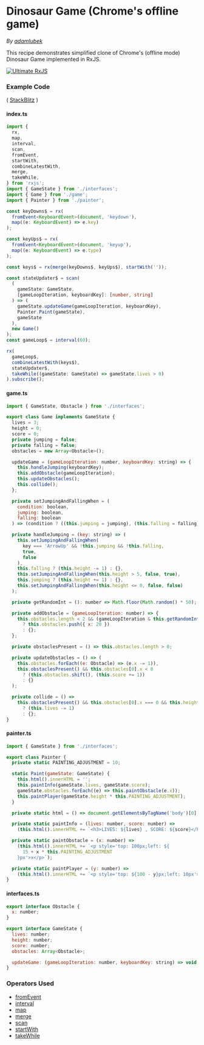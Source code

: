 # Dinosaur Game (Chrome's offline game)

_By [adamlubek](https://github.com/adamlubek)_

This recipe demonstrates simplified clone of Chrome's (offline mode) Dinosaur Game implemented in RxJS.

[![Ultimate RxJS](https://ultimatecourses.com/static/banners/banner-rxjs.svg 'Ultimate RxJS')](https://ultimatecourses.com/courses/rxjs?ref=4)

### Example Code

( [StackBlitz](https://stackblitz.com/edit/rxjs-chrome-dinosaur-game?file=index.ts)
)

#### index.ts

```ts
import {
  rx,
  map,
  interval,
  scan,
  fromEvent,
  startWith,
  combineLatestWith,
  merge,
  takeWhile,
} from 'rxjs';
import { GameState } from './interfaces';
import { Game } from './game';
import { Painter } from './painter';

const keyDowns$ = rx(
  fromEvent<KeyboardEvent>(document, 'keydown'),
  map((e: KeyboardEvent) => e.key)
);

const keyUps$ = rx(
  fromEvent<KeyboardEvent>(document, 'keyup'),
  map((e: KeyboardEvent) => e.type)
);

const keys$ = rx(merge(keyDowns$, keyUps$), startWith(''));

const stateUpdater$ = scan(
  (
    gameState: GameState,
    [gameLoopIteration, keyboardKey]: [number, string]
  ) => (
    gameState.updateGame(gameLoopIteration, keyboardKey),
    Painter.Paint(gameState),
    gameState
  ),
  new Game()
);
const gameLoop$ = interval(60);

rx(
  gameLoop$,
  combineLatestWith(keys$),
  stateUpdater$,
  takeWhile((gameState: GameState) => gameState.lives > 0)
).subscribe();

```
#### game.ts

```js
import { GameState, Obstacle } from './interfaces';

export class Game implements GameState {
  lives = 3;
  height = 0;
  score = 0;
  private jumping = false;
  private falling = false;
  obstacles = new Array<Obstacle>();

  updateGame = (gameLoopIteration: number, keyboardKey: string) => {
    this.handleJumping(keyboardKey);
    this.addObstacle(gameLoopIteration);
    this.updateObstacles();
    this.collide();
  };

  private setJumpingAndFallingWhen = (
    condition: boolean,
    jumping: boolean,
    falling: boolean
  ) => (condition ? ((this.jumping = jumping), (this.falling = falling)) : {});

  private handleJumping = (key: string) => (
    this.setJumpingAndFallingWhen(
      key === 'ArrowUp' && !this.jumping && !this.falling,
      true,
      false
    ),
    this.falling ? (this.height -= 1) : {},
    this.setJumpingAndFallingWhen(this.height > 5, false, true),
    this.jumping ? (this.height += 1) : {},
    this.setJumpingAndFallingWhen(this.height <= 0, false, false)
  );

  private getRandomInt = (): number => Math.floor(Math.random() * 50);

  private addObstacle = (gameLoopIteration: number) => {
    this.obstacles.length < 2 && (gameLoopIteration & this.getRandomInt()) === 0
      ? this.obstacles.push({ x: 20 })
      : {};
  };

  private obstaclesPresent = () => this.obstacles.length > 0;

  private updateObstacles = () => (
    this.obstacles.forEach((e: Obstacle) => (e.x -= 1)),
    this.obstaclesPresent() && this.obstacles[0].x < 0
      ? (this.obstacles.shift(), (this.score += 1))
      : {}
  );

  private collide = () =>
    this.obstaclesPresent() && this.obstacles[0].x === 0 && this.height === 0
      ? (this.lives -= 1)
      : {};
}
```

#### painter.ts

```js
import { GameState } from './interfaces';

export class Painter {
  private static PAINTING_ADJUSTMENT = 10;

  static Paint(gameState: GameState) {
    this.html().innerHTML = '';
    this.paintInfo(gameState.lives, gameState.score);
    gameState.obstacles.forEach((e) => this.paintObstacle(e.x));
    this.paintPlayer(gameState.height * this.PAINTING_ADJUSTMENT);
  }

  private static html = () => document.getElementsByTagName('body')[0];

  private static paintInfo = (lives: number, score: number) =>
    (this.html().innerHTML += `<h3>LIVES: ${lives} , SCORE: ${score}</h3>`);

  private static paintObstacle = (x: number) =>
    (this.html().innerHTML += `<p style='top: 100px;left: ${
      15 + x * this.PAINTING_ADJUSTMENT
    }px'>x</p>`);

  private static paintPlayer = (y: number) =>
    (this.html().innerHTML += `<p style='top: ${100 - y}px;left: 10px'>Y</p>`);
}

```

#### interfaces.ts

```js
export interface Obstacle {
  x: number;
}

export interface GameState {
  lives: number;
  height: number;
  score: number;
  obstacles: Array<Obstacle>;

  updateGame: (gameLoopIteration: number, keyboardKey: string) => void;
}
```

### Operators Used

- [fromEvent](../operators/creation/fromevent.md)
- [interval](../operators/creation/interval.md)
- [map](../operators/transformation/map.md)
- [merge](../operators/combination/merge.md)
- [scan](../operators/transformation/scan.md)
- [startWith](../operators/combination/startwith.md)
- [takeWhile](../operators/filtering/takewhile.md)
